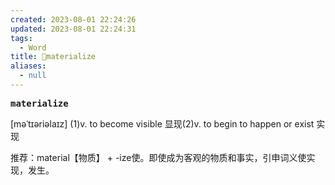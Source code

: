```yaml
---
created: 2023-08-01 22:24:26
updated: 2023-08-01 22:24:31
tags:
  - Word
title: 📖materialize
aliases:
  - null
---
```


<pre><strong>materialize</strong></pre>
[məˈtɪəriəlaɪz]
(1)v. to become visible 显现(2)v. to begin to happen or exist 实现

推荐：material【物质】 + -ize使。即使成为客观的物质和事实，引申词义使实现，发生。